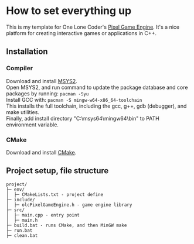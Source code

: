 
# How to set everything up

This is my template for One Lone Coder's [Pixel Game Engine](https://github.com/OneLoneCoder/olcPixelGameEngine). It's a nice platform for creating interactive games or applications in C++.

## Installation

### Compiler

Download and install [MSYS2](https://www.msys2.org/).  
Open MSYS2, and run command to update the package database and core packages by running: ```pacman -Syu```  
Install GCC with: ```pacman -S mingw-w64-x86_64-toolchain```  
This installs the full toolchain, including the gcc, g++, gdb (debugger), and make utilities.  
Finally, add install directory "C:\msys64\mingw64\bin" to PATH environment variable.  

### CMake

Download and install [CMake](https://cmake.org/download/).  

## Project setup, file structure

```
project/
├─ env/  
│  ├─ CMakeLists.txt - project define  
├─ include/  
│  ├─ olcPixelGameEngine.h - game engine library  
├─ src/  
│  ├─ main.cpp - entry point  
│  ├─ main.h  
├─ build.bat - runs CMake, and then MinGW make  
├─ run.bat  
├─ clean.bat  
```
